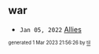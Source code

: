 ## war


* <code>Jan 05, 2022</code> [Allies](2022-01-05T07-33-18-allies.md)

<sup><sub>generated 1 Mar 2023 21:56:26 by <a href='https://github.com/senorprogrammer/til'>til</a></sub></sup>
